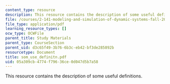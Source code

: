 ```yaml
---
content_type: resource
description: This resource contains the description of some useful definitions.
file: /courses/2-141-modeling-and-simulation-of-dynamic-systems-fall-2006/05a309cb4774f79636ce0d047d5b7a58_som_use_definitn.pdf
file_type: application/pdf
learning_resource_types: []
ocw_type: OCWFile
parent_title: Study Materials
parent_type: CourseSection
parent_uid: d3c65f49-3b76-6b3c-eb42-bf3de285892b
resourcetype: Document
title: som_use_definitn.pdf
uid: 05a309cb-4774-f796-36ce-0d047d5b7a58
---
```

This resource contains the description of some useful definitions.

